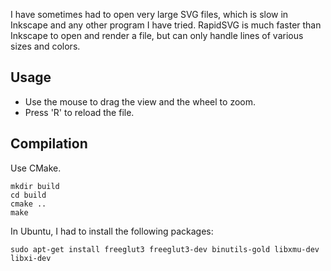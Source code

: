 I have sometimes had to open very large SVG files, which is slow in Inkscape and any other program I have tried. RapidSVG is much faster than Inkscape to open and render a file, but can only handle lines of various sizes and colors.

Usage
-----
* Use the mouse to drag the view and the wheel to zoom.
* Press 'R' to reload the file.

Compilation
-----------
Use CMake.
```
mkdir build
cd build
cmake ..
make
```
In Ubuntu, I had to install the following packages:
```
sudo apt-get install freeglut3 freeglut3-dev binutils-gold libxmu-dev libxi-dev
```
